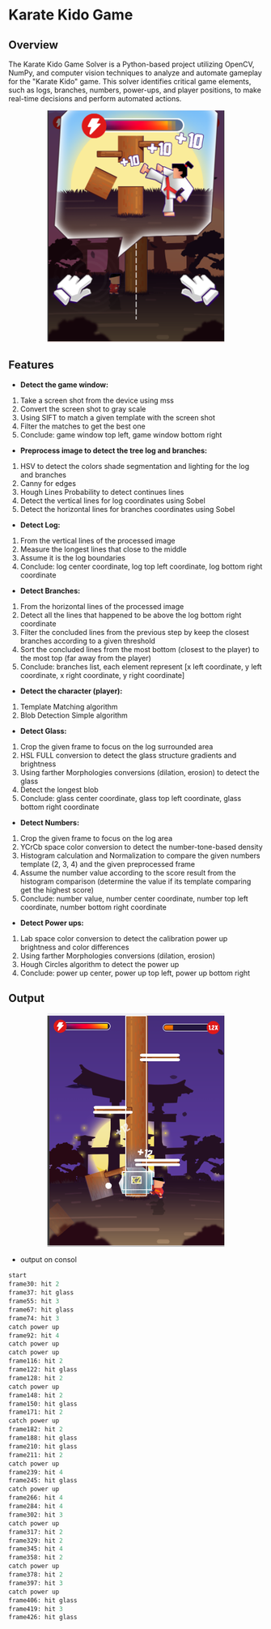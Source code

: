 # Karate Kido Game 


## Overview
The Karate Kido Game Solver is a Python-based project utilizing OpenCV, NumPy, and computer vision techniques to analyze and automate gameplay for the "Karate Kido" game. This solver identifies critical game elements, such as logs, branches, numbers, power-ups, and player positions, to make real-time decisions and perform automated actions.

<p align="center">
  <img src="https://raw.githubusercontent.com/owl-lilith/KarateKido2-Auto/refs/heads/main/game_window.png" alt="System Overview" width="350">
</p>


## Features
- **Detect the game window:**
1.	Take a screen shot from the device using mss
2.	Convert the screen shot to gray scale
3.	Using SIFT to match a given template with the screen shot
4.	Filter the matches to get the best one
5.	Conclude: game window top left, game window bottom right

- **Preprocess image to detect the tree log and branches:**
1.	HSV to detect the colors shade segmentation and lighting for the log and branches
2.	Canny for edges
3.	Hough Lines Probability to detect continues lines
4.	Detect the vertical lines for log coordinates using Sobel
5.	Detect the horizontal lines for branches coordinates using Sobel

- **Detect Log:**
1.	From the vertical lines of the processed image 
2.	Measure the longest lines that close to the middle
3.	Assume it is the log boundaries
4.	Conclude: log center coordinate, log top left coordinate, log bottom right coordinate

- **Detect Branches:**
1.	From the horizontal lines of the processed image 
2.	Detect all the lines that happened to be above the log bottom right coordinate
3.	Filter the concluded lines from the previous step by keep the closest branches according to a given threshold  
4.	Sort the concluded lines from the most bottom (closest to the player) to the most top (far away from the player)
5.	Conclude: branches list, each element represent [x left coordinate,  y left coordinate, x right coordinate, y right coordinate]

- **Detect the character (player):**
1.	Template Matching algorithm
2.	Blob Detection Simple algorithm

- **Detect Glass:**
1.	Crop the given frame to focus on the log surrounded area 
2.	HSL FULL conversion to detect the glass structure gradients and brightness
3.	Using farther Morphologies conversions (dilation, erosion) to detect the glass
4.	Detect the longest blob 
5.	Conclude: glass center coordinate, glass top left coordinate, glass bottom right coordinate

- **Detect Numbers:**
1.	Crop the given frame to focus on the log area 
2.	YCrCb space color conversion to detect the number-tone-based density
3.	Histogram calculation and Normalization to compare the given numbers template (2, 3, 4) and the given preprocessed frame
4.	Assume the number value according to the score result from the histogram comparison (determine the value if its template comparing get the highest score)
5.	Conclude: number value, number center coordinate, number top left coordinate, number bottom right coordinate

- **Detect Power ups:**
1.	Lab space color conversion to detect the calibration power up brightness and color differences 
2.	Using farther Morphologies conversions (dilation, erosion)
3.	Hough Circles algorithm to detect the power up
4.	Conclude: power up center, power up top left, power up bottom right


## Output
<p align="center">
  <img src="https://raw.githubusercontent.com/owl-lilith/KarateKido2-Auto/refs/heads/main/debug/result_screening.png" alt="System Overview" width="350">
</p>

- output on consol
``` python
start
frame30: hit 2
frame37: hit glass
frame55: hit 3
frame67: hit glass
frame74: hit 3
catch power up
frame92: hit 4
catch power up
catch power up
frame116: hit 2
frame122: hit glass
frame128: hit 2
catch power up
frame148: hit 2
frame150: hit glass
frame171: hit 2
catch power up
frame182: hit 2
frame188: hit glass
frame210: hit glass
frame211: hit 2
catch power up
frame239: hit 4
frame245: hit glass
catch power up
frame266: hit 4
frame284: hit 4
frame302: hit 3
catch power up
frame317: hit 2
frame329: hit 2
frame345: hit 4
frame358: hit 2
catch power up
frame378: hit 2
frame397: hit 3
catch power up
frame406: hit glass
frame419: hit 3
frame426: hit glass
```

 
 
